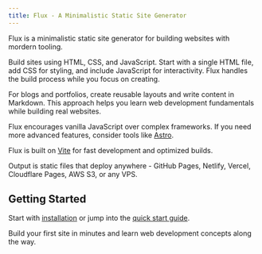```yaml
---
title: Flux - A Minimalistic Static Site Generator
---
```


Flux is a minimalistic static site generator for building websites with mordern tooling.

Build sites using HTML, CSS, and JavaScript. Start with a single HTML file, add CSS for styling, and include JavaScript for interactivity. Flux handles the build process while you focus on creating.

For blogs and portfolios, create reusable layouts and write content in Markdown. This approach helps you learn web development fundamentals while building real websites.

Flux encourages vanilla JavaScript over complex frameworks. If you need more advanced features, consider tools like [Astro](https://astro.build/).

Flux is built on [Vite](http://vite.dev) for fast development and optimized builds.

Output is static files that deploy anywhere - GitHub Pages, Netlify, Vercel, Cloudflare Pages, AWS S3, or any VPS.

## Getting Started

Start with [installation](/installation) or jump into the [quick start guide](/quick-start).

Build your first site in minutes and learn web development concepts along the way.
